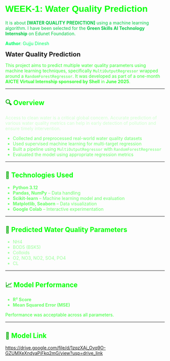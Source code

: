 <h1 style="color:#00ff00; font-family:Arial Black, Gadget, sans-serif;">WEEK-1: Water Quality Prediction</h1>

<p style="color:#00cc44;">
It is about <strong>[WATER QUALITY PREDICTION]</strong> using a machine learning algorithm.  
I have been selected for the <strong>Green Skills AI Technology Internship</strong> on Edunet Foundation.  
</p>

<p style="color:#00ff66;"><strong>Author</strong>: Gujju Dinesh</p>

<span style="color🟢; font-size:20px;"><b>Water Quality Prediction </b></span>  

<p style="color:#33ff33;">
This project aims to predict multiple water quality parameters using machine learning techniques, specifically <code>MultiOutputRegressor</code> wrapped around a <code>RandomForestRegressor</code>. It was developed as part of a one-month <strong>AICTE Virtual Internship sponsored by Shell</strong> in <strong>June 2025</strong>.
</p>

---

<h2 style="color:#00aa00;">🔍 <span style="color:#00ff00;">Overview</span></h2>

<p style="color:#ccffcc;">
Access to clean water is a critical global concern. Accurate prediction of various water quality metrics can help in early detection of pollution and ensure timely intervention.  
</p>

<ul style="color:#66ff66;">
  <li>Collected and preprocessed real-world water quality datasets</li>
  <li>Used supervised machine learning for multi-target regression</li>
  <li>Built a pipeline using <code>MultiOutputRegressor</code> with <code>RandomForestRegressor</code></li>
  <li>Evaluated the model using appropriate regression metrics</li>
</ul>

---

<h2 style="color:#00aa00;">🧪 <font style="color:#00ff00;">Technologies Used</font></h2>

<ul style="color:#66ff66;">
  <li><strong>Python 3.12</strong></li>
  <li><strong>Pandas, NumPy</strong> – Data handling</li>
  <li><strong>Scikit-learn</strong> – Machine learning model and evaluation</li>
  <li><strong>Matplotlib, Seaborn</strong> – Data visualization</li>
  <li><strong>Google Colab</strong> – Interactive experimentation</li>
</ul>

---

<h2 style="color:#00aa00;">🌊 <span style="color:#00ff00;">Predicted Water Quality Parameters</span></h2>

<ul style="color:#99ff99;">
  <li>NH4</li>
  <li>BOD5 (BSK5)</li>
  <li>Colloids</li>
  <li>O2, NO3, NO2, SO4, PO4</li>
  <li>CL</li>
</ul>

---

<h2 style="color:#00aa00;">📈 <span style="color:#00ff00;">Model Performance</span></h2>

<ul style="color:#66ff66;">
  <li><strong>R² Score</strong></li>
  <li><strong>Mean Squared Error (MSE)</strong></li>
</ul>

<p style="color:#33ff33;">Performance was acceptable across all parameters.</p>

---

<h2 style="color:#00aa00;">🔗 <span style="color:#00ff00;">Model Link</span></h2>



<a href="https://drive.google.com/file/d/1zqzXAj_Ovq9O-GZUMXeXndyaPiFkq2mG/view?usp=drive_link " style="color:#00ff00; font-weight:bold;" target="_blank">https://drive.google.com/file/d/1zqzXAj_Ovq9O-GZUMXeXndyaPiFkq2mG/view?usp=drive_link </a>
